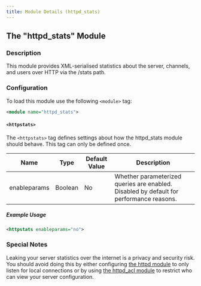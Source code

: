 ```yaml
---
title: Module Details (httpd_stats)
---
```


## The "httpd_stats" Module

### Description

This module provides XML-serialised statistics about the server, channels, and users over HTTP via the /stats path.

### Configuration

To load this module use the following `<module>` tag:

```xml
<module name="httpd_stats">
```
#### `<httpstats>`

The `<httpstats>` tag defines settings about how the httpd_stats module should behave. This tag can only be defined once.

Name         | Type    | Default Value | Description
------------ | ------- | ------------- | -----------
enableparams | Boolean | No            | Whether parameterized queries are enabled. Disabled by default for performance reasons.

##### Example Usage

```xml
<httpstats enableparams="no">
```

### Special Notes

Leaking your server statistics over the internet is a privacy and security risk. You should avoid doing this by either configuring [the httpd module](/3/modules/httpd) to only listen for local connections or by using [the httpd_acl module](/3/modules/httpd_acl) to restrict who can view your server configuration.
